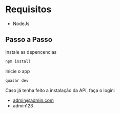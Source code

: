# Requisitos

- NodeJs

## Passo a Passo

Instale as depencencias
```bash
npm install
```

Inicie o app
```bash
quasar dev
```

Caso já tenha feito a instalação da API, faça o login:
- admin@admin.com
- admin123